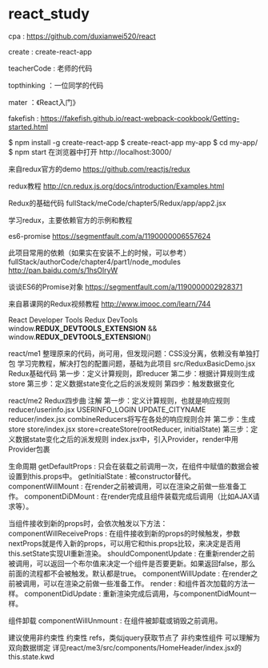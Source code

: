 # react_study

cpa : https://github.com/duxianwei520/react

create : create-react-app

teacherCode : 老师的代码

topthinking ：一位同学的代码

mater ：《React入门》

fakefish :
https://fakefish.github.io/react-webpack-cookbook/Getting-started.html

$ npm install -g create-react-app
$ create-react-app my-app
$ cd my-app/
$ npm start
在浏览器中打开 http://localhost:3000/


来自redux官方的demo
https://github.com/reactjs/redux

redux教程
http://cn.redux.js.org/docs/introduction/Examples.html

Redux的基础代码
fullStack/meCode/chapter5/Redux/app/app2.jsx

学习redux，主要依赖官方的示例和教程

es6-promise
https://segmentfault.com/a/1190000006557624

此项目常用的依赖（如果实在安装不上的时候，可以参考）
fullStack/authorCode/chapter4/part1/node_modules
http://pan.baidu.com/s/1hsOlryW

谈谈ES6的Promise对象
https://segmentfault.com/a/1190000002928371

来自慕课网的Redux视频教程
http://www.imooc.com/learn/744

React Developer Tools
Redux DevTools
window.__REDUX_DEVTOOLS_EXTENSION__ && window.__REDUX_DEVTOOLS_EXTENSION__()

react/me1
    整理原来的代码，尚可用，但发现问题：CSS没分离，依赖没有单独打包
    学习完教程，解决打包的配置问题，基础为此项目
    src/ReduxBasicDemo.jsx Redux基础代码
        第一步：定义计算规则，即reducer
        第二步：根据计算规则生成store
        第三步：定义数据state变化之后的派发规则
        第四步：触发数据变化

react/me2
    Redux四步曲 注解
    第一步：定义计算规则，也就是响应规则
        reducer/userinfo.jsx USERINFO_LOGIN UPDATE_CITYNAME
        reducer/index.jsx combineReducers将写在各处的响应规则合并
    第二步：生成store
        store/index.jsx store=createStore(rootReducer, initialState)
    第三步：定义数据state变化之后的派发规则
        index.jsx中，引入Provider，render中用Provider包裹


生命周期
    getDefaultProps : 只会在装载之前调用一次，在组件中赋值的数据会被设置到this.props中。
    getInitialState : 被constructor替代。
    componentWillMount : 在render之前被调用，可以在渲染之前做一些准备工作。
    componentDiDMount : 在render完成且组件装载完成后调用（比如AJAX请求等）。

当组件接收到新的props时，会依次触发以下方法：
    componentWillReceiveProps : 在组件接收到新的props的时候触发，参数nextProps就是传入新的props，可以用它和this.props比较，来决定是否用this.setState实现UI重新渲染。
    shouldComponentUpdate : 在重新render之前被调用，可以返回一个布尔值来决定一个组件是否要更新。如果返回false，那么前面的流程都不会被触发。默认都是true。
    componentWillUpdate : 在render之前被调用，可以在渲染之前做一些准备工作。
    render : 和组件首次加载的方法一样。
    componentDidUpdate : 重新渲染完成后调用，与componentDidMount一样。

组件卸载
    componentWillUnmount : 在组件被卸载或销毁之前调用。


建议使用非约束性
约束性 refs，类似jquery获取节点了
非约束性组件 可以理解为双向数据绑定 详见react/me3/src/components/HomeHeader/index.jsx的this.state.kwd











